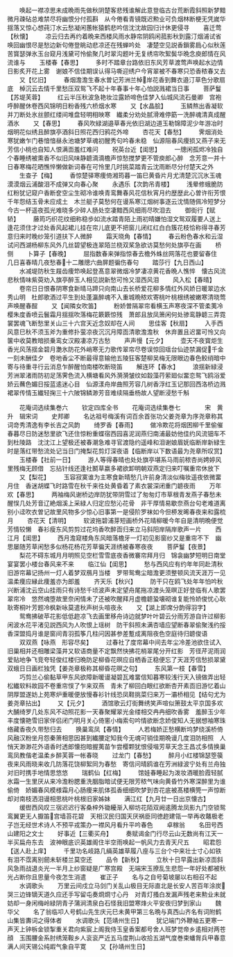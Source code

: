 <!-- { "loadSidebar": true } -->
　　唤起一襟凉思未成晩雨先做秋阴楚客悲残谁解此意登临古台荒断霞斜照新梦黯微月疎砧总难禁尽将幽恨分付孤斟　从今倦看青镜既迟勲业可负烟林断梗无凭嵗华揺落又惊心想莼汀水云愁凝闲蕙帐猿鹤悲吟信沈沈故园归计休更侵寻
　　喜迁莺【秋懐】
　　凉云归去再约着晩来西楼风雨水静帘阴鸥闲菰影秋到露汀烟浦试省唤回幽恨尽是愁边新句倦登眺动悲凉还在残蝉吟处　凄楚空见説香鎻雾扃心似秋莲苦寳瑟弹氷玉台窥月浅黛可怜偷聚几时翠沟题叶无复绣帘吹絮鬓华晩念庾郎情在风流谁与
　　玉楼春【春思】
　　多时不踏章台路依旧东风芳草渡莺声唤起水边情日影炙开花上雾　谢娘不信佳期误认得马嘶迎绣户今宵翠被不春寒只恐香秾春又去
　　又【忆旧】
　　春烟澹澹生春水曽记芳洲兰棹岸花香到舞衣邉汀草色分歌扇底　棹沉云去情千里愁压双鸳飞不起十年春事十年心怕説溅裙当日事
　　菩萨鬘【苏堤芙蓉】
　　红云半压秋波急艳妆泣露娇啼色佳梦入仙城风流石曼卿　宫袍呼醉醒休卷西风锦明日粉香残六桥烟水寒
　　又【水晶脍】
　　玉鳞熬出香凝软并刀断处氷丝颤红缕间堆盘轻明相映寒　纎柔分劝处腻滑难停筯一洗醉魂清真成醒酒氷
　　又【春思】
　　春风吹緑湖邉草春光依旧湖边道玉勒锦障泥少年游冶时　烟明花似绣且醉旗亭酒斜日照花西归鸦花外啼
　　杏花天【春愁】
　　霁烟消处寒犹嫩乍门巷愔愔昼永池塘梦草魂初醒秀句吟春未稳　仙源阻春风痩损又燕子来无芳信小桃也自知人恨满靣羞红难问
　　祝英台近【闺思】
　　一牕闲孤烬冷独自个春睡绣被熏香不似旧风味静聼滴滴檐声惊愁搅梦更不管庾郎心醉　念芳意一并十日春寒梅花晒憔悴懒做新词春在可怜里几时挑菜踏青云沈雨断尽分付楚天之外
　　生查子【梅】
　　香惊楚驿寒痩倚湘筠暮一笛巳黄昏片月尤清楚沉沉氷玉魂漠漠烟云浦酸泪不成弹又向春心聚
　　永遇乐【次韵吊青楼】
　　浅晕修蛾脆防红粉犹记窥户香断奁空尘生砌冷谁唤青鸾舞春风花信秋宵月约歴歴此心曽许衔芳恨千年怨结玉骨未应成土　木兰艇子莫愁何在谩系寒江烟树事逐云沈情随佩冷短梦分今古一杯遥夜孤光难晓多少碎人肠处空凄黯西风细雨尽吹泪去
　　御街行【赋轿】
　　藤筠巧织花纹细称稳歩如流水踏青陌上雨初晴嫌怕湿文鸳双履要人送上逢花须住才过处香风起裙儿挂在帘儿底更不把窗儿闭红红白白簇花枝恰称得寻春芳意归来时晚纱笼引道扶下人微醉
　　霜天晓角【春情】
　　春云粉色春水和云湿试问西湖杨柳东风外几丝碧望极连翠陌兰桡双桨急欲访莫愁何处旗亭在画
　　桥侧
　　卜算子【春晚】
　　屈指数春来弹指惊春去檐外蛛丝网落花也要留春住　几日喜春晴几夜愁春十二雕牕六曲屏题徧伤春句
　　踏莎行【九日西山】
　　水减堤防秋生屐齿痩笻唤起登髙意翠微烟冷梦凄凉黄花香晩人憔悴　懐古风流悲秋情味紫萸劝入旗亭醉玉人相见説新愁可怜又湿西风泪
　　风入松【春晴】
　　卷帘日日恨春阴寒食新晴马蹄只向南山去长桥爱花柳多情红外风娇日暖翠边水秀山明　杜郎歌酒过平生到处蓬瀛醉魂不入重城晩秾欢寄桃叶桃根绣被嫩寒清晓莺声唤醒春酲
　　又【闻隣女吹笛】
　　粉娇曽隔翠帘看横玉声寒夜深不管柔荑冷樱朱度香喷云鬟霜月揺揺吹落梅花簌簌惊残　萧郎且放凤箫闲何处骖鸾静聼三弄霓裳罢魂飞断愁里关山三十六宫天近念奴却在人间
　　思佳客【秋扇】
　　入手西风意巳秋不须玉斧为重修扑萤凉夜沉沉月障靣清歌澹澹秋　休弃置且迟畱可怜又向箧中收莫教暗损乗鸾女汉殿凄凉万古愁
　　声声慢【元夕】
　　壶天不夜寳炬生香光风荡揺金碧月灔氷防花外峭寒无力歌传翠帘尽卷误惊回瑶台仙迹禁漏促千金一刻未酬佳夕　卷地香尘不断最得意输他五陵狂客楚柳吴梅无限眼边春色鲛绡暗中寄与待重寻行云消息乍醉醒怕南楼吹断晓笛
　　解连环【春水】
　　浪揺新緑浸芳洲翠渚雨防初足荡霁色流入横塘看风外漪漪皱纹如縠藻荇萦廻似畱恋鸳飞鸥浴爱娇云蘸色媚日挼蓝逺迷心目　仙源漾舟岸曲照芳容几树香浮红玉记那回西洛桥边溅裙翠传情玉纎轻掬三十六陂锦鳞渺芳音难续隔垂杨故人望断浸愁千斛














　　花庵词选续集巻六
　　钦定四库全书
　　花庵词选续集巻七　　　　宋　黄升　辑宋词
　　史邦卿
　　名达祖号梅溪有词百余首张功父姜尧章为序尧章称其词竒秀清逸有李长吉之风韵
　　绮罗香【春雨】
　　做冷欺花将烟困柳千里偷催春暮尽日防迷愁里欲飞还住惊粉重蝶宿西园喜泥润燕归南浦最妨他佳约风流钿车不到杜陵路　沈沈江上望极还被春潮急难寻官渡隐约遥峰和泪谢娘眉妩临断岸新緑生时是落红带愁流处记当日门掩梨花剪灯深夜语【临断岸以下数语最为尧章所叹赏】
　　玉楼春【社前一日】
　　游人等得春晴也处处旗亭堪系马雨前秾杏尚娉婷风里残梅无顾借　忘拈针线还逢社鬭草嬴多裙欲卸明朝双燕定归来叮嘱重帘休放下
　　又【梨花】
　　玉容寂寞谁为主寒食新晴愁几许前身清淡似梅妆遥夜依微畱月住　香迷胡蝶飞时路雪在秋千来徃处黄昏着了素衣裳深闭重门聼夜雨
　　万年欢【春思】
　　两袖梅风谢桥边岸防犹带阴雪过了匆匆灯市草根青发燕子春愁未醒悮几处芳音辽絶烟溪上采緑人归定应愁沁花骨　非干厚情易歇奈燕台句老难道离别小迳吹衣曽记故里风物多少惊心旧事第一是侵阶罗袜如今但桺发晞春夜来和露梳月
　　杏花天【清明】
　　软波拖碧浦芽短画桥外花晴柳暖今年自是清明晩便觉芳情较懒　春衫瘦东风剪剪过花坞香吹醉靣归来立马斜阳岸隔岸歌声一片
　　西江月【闺思】
　　西月澹窥楼角东风暗落檐牙一灯初见影窗纱又是重帘不下　幽思屡随芳草闲愁多似杨花杨花芳草徧天涯绣被春寒夜夜
　　菩萨鬘【夜景】
　　梨花不碍东城月月明照见空栏雪雪底夜香微褰帘拜月归　锦衾幽梦短明日南堂宴宴罢小楼台春风来不来
　　临江仙【闺思】
　　愁与西风应有约年年同赴清秋旧游帘幕记扬州一灯人着梦双鴈月当楼　罗带鸳鸯尘暗澹更须整顿风流天涯万一见温柔痩应縁此痩羞亦为郎羞
　　齐天乐【秋兴】
　　防干只在鸥飞处年年怕吟秋兴断浦沈云空山挂雨只有诗愁千顷波声未定望舟尾拖凉渡头笼暝正好登临有人歌罢翠帘冷　悠然魂堕故里奈闲情未了还被吹醒拜月虚檐聼蛩壊砌谁复能怜娇俊忧心耿耿寄桐叶芳题冷枫新咏莫遣秋声树头喧夜永
　　又【湖上即席分韵得羽字】
　　鸳鸯拂破苹花影低低趂凉飞去画里移舟诗边就梦叶叶碧云分雨芳游自许过柳影闲波水花平渚见説西风为人吹恨上瑶树　防干斜照未满杏墙应望断春翠偷聚浅约挼香深盟捣月谁是窗间青羽孤筝几柱问因甚参差蹔成离阻夜色空庭待归聼俊语
　　双双燕【咏燕　形容尽矣】
　　过春社了度帘幕中间去年尘冷差池欲住试入旧巢相并还相雕梁藻井又软语商量不定飘然快拂花梢翠尾分开红影　芳径芹泥雨润爱贴地争飞竞夸轻俊红楼归晩防足柳昏花暝应自栖香正稳便忘了天涯芳信愁损翠黛双蛾日日画栏独凭【姜尧章极称其柳昏花暝之句】
　　东风第一枝【春雪】
　　巧剪兰心偷黏草甲东风欲障新暖谩凝碧瓦难畱信知暮寒较浅行天入镜做弄出轻松纎软料故园不卷重帘悮了乍来双燕　青未了柳回白眼红欲断杏开素靣旧游忆着山阴厚盟遂妨上苑寒炉重暖便放慢春衫针线恐凤鞋挑菜归来万一灞桥相见【结句尤为姜尧章拈出】
　　又【元夕】
　　酒馆歌云灯街舞绣笑声喧似箫鼓太平京国多欢大酺绮罗几处东风不动照花影一天春聚耀翠光金缕相交冉冉细吹香雾　羞醉玉少年丰度懐艳雪旧家伴侣闭门明月关心倚窻小梅索句吟情欲断念娇俊知人无据想袖寒珠络藏香夜久带愁归去
　　换巢鸾凤【春情】
　　人若梅娇正愁横断坞梦绕溪桥倚风融汉粉坐月怨秦箫相思因甚到纎腰定知我今无魂可销佳期晩谩几度泪防相照　人悄天渺渺花外语香时透郎懐抱暗握荑苗乍尝樱颗犹恨侵堦芳草天念王昌忒多情换巢鸾凤教偕老温柔乡醉芙蓉一帐春晓
　　过龙门【春愁】
　　醉月小红楼锦瑟箜篌夜来风雨晓来收几防落花饶柳絮同为春愁　寄信问晴鸥谁在芳洲緑波宁处有兰舟独对旧时携手地情思悠悠
　　瑞鹤仙【红梅】
　　馆娃春睡起为泼妆酒暖脸霞轻腻氷霜一生里厌从来冷澹粉腮重洗胭脂暗试便无限芳秾气味向黄昏竹外寒深醉里为谁偷倚　娇媚春风模様霜月心肠痩来肌体孤香细细吹梦到杏花底被髙楼横筦一声惊断却对南枝洒泪谩相思桃叶桃根旧家姊妹
　　满江红【九月廿一日出京懐古】
　　缓辔西风叹三宿迟迟行客桑梓外锄耰渐入柳坊花陌双阙逺腾龙凤影九门空锁鸳鸾翼更无人擫笛宫墙苔花碧　天相汉民归国天厌祸臣同徳趂建瓴一举再收鼇极老子岂无经世术诗人不预平戎策办一襟风月看升平吟春色
　　卓稼翁
　　名田号西山建阳之文士
　　好事近【三衢买舟】
　　奏赋谒金门行尽云山无数尚有江天一半买扁舟东去　波神眼底识英雄阁住半空雨唤起一帆风力去青天尺五
　　昭君怨【送人赴上庠】
　　千里功名岐路几緉英雄草履八座与三台个中来壮士寸心如铁有泪不霑离别劒未斩楼兰莫空还
　　品令【新秋】
　　立秋十日早露出新凉靣斜风急雨战退炎光一半月上纱窗疑是广寒宫殿　无端宋玉撩乱生悲怨一年好处都被秋光占断你且思量今夜怎生消遣
　　崔正子
　　名与之自号菊坡屡以右相召不起
　　水调歌头
　　万里云间戍立马剑门关乱山极目无际直北是长安人苦百年涂炭哭三边锋镝天道久应还手写留屯奏烱烱寸心丹　对青灯搔白发漏声残老来勲业未就妨却一身闲梅岭緑阴青子蒲涧清泉白石怪我旧盟寒烽火平安夜归梦到家山
　　魏华父
　　名了翁临卭人号鹤山先生庆元巳未黄甲第三名晩与真西山齐名有词附鹤山集皆夀词之得体者
　　水调歌头【范靖州生日】
　　犹记端门外鞭袖五更寒一声天上钟柝金锁掣重关君向紫宸上阁我侍玉皇香案都号舍人班梦觉帝乡逺相对两苍顔　玉围腰金系肘绣笼鞍乡人衮衮严近五马度荆山收拾五湖气度巻束蟠胷兵甲春意满人间天锡公纯嘏气象自平寛
　　又【孙靖州生日】

